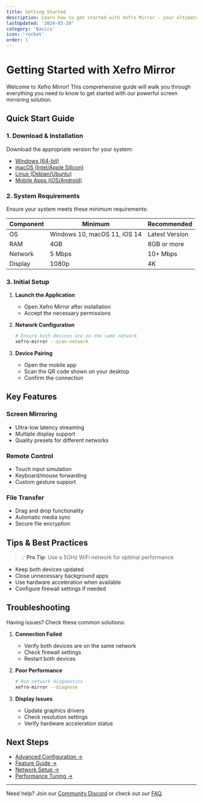 ```yaml
---
title: Getting Started
description: Learn how to get started with Xefro Mirror - your ultimate screen mirroring solution
lastUpdated: '2024-03-20'
category: 'Basics'
icon: 'rocket'
order: 1
---
```


# Getting Started with Xefro Mirror

Welcome to Xefro Mirror! This comprehensive guide will walk you through everything you need to know to get started with our powerful screen mirroring solution.

## Quick Start Guide

### 1. Download & Installation

Download the appropriate version for your system:
- [Windows (64-bit)](#)
- [macOS (Intel/Apple Silicon)](#)
- [Linux (Debian/Ubuntu)](#)
- [Mobile Apps (iOS/Android)](#)

### 2. System Requirements

Ensure your system meets these minimum requirements:

| Component | Minimum | Recommended |
|-----------|---------|-------------|
| OS | Windows 10, macOS 11, iOS 14 | Latest Version |
| RAM | 4GB | 8GB or more |
| Network | 5 Mbps | 10+ Mbps |
| Display | 1080p | 4K |

### 3. Initial Setup

1. **Launch the Application**
   - Open Xefro Mirror after installation
   - Accept the necessary permissions

2. **Network Configuration**
   ```bash
   # Ensure both devices are on the same network
   xefro-mirror --scan-network
   ```

3. **Device Pairing**
   - Open the mobile app
   - Scan the QR code shown on your desktop
   - Confirm the connection

## Key Features

### Screen Mirroring
- Ultra-low latency streaming
- Multiple display support
- Quality presets for different networks

### Remote Control
- Touch input simulation
- Keyboard/mouse forwarding
- Custom gesture support

### File Transfer
- Drag and drop functionality
- Automatic media sync
- Secure file encryption

## Tips & Best Practices

> 💡 **Pro Tip**: Use a 5GHz WiFi network for optimal performance

- Keep both devices updated
- Close unnecessary background apps
- Use hardware acceleration when available
- Configure firewall settings if needed

## Troubleshooting

Having issues? Check these common solutions:

1. **Connection Failed**
   - Verify both devices are on the same network
   - Check firewall settings
   - Restart both devices

2. **Poor Performance**
   ```bash
   # Run network diagnostics
   xefro-mirror --diagnose
   ```

3. **Display Issues**
   - Update graphics drivers
   - Check resolution settings
   - Verify hardware acceleration status

## Next Steps

- [Advanced Configuration →](/documentation/advanced-config)
- [Feature Guide →](/documentation/features)
- [Network Setup →](/documentation/network)
- [Performance Tuning →](/documentation/performance)

---

Need help? Join our [Community Discord](#) or check out our [FAQ](/documentation/faq). 